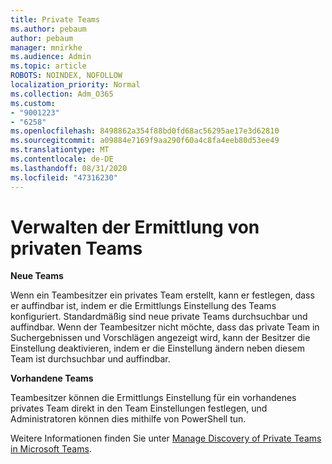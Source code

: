 ```yaml
---
title: Private Teams
ms.author: pebaum
author: pebaum
manager: mnirkhe
ms.audience: Admin
ms.topic: article
ROBOTS: NOINDEX, NOFOLLOW
localization_priority: Normal
ms.collection: Adm_O365
ms.custom:
- "9001223"
- "6258"
ms.openlocfilehash: 8498862a354f88bd0fd68ac56295ae17e3d62810
ms.sourcegitcommit: a09884e7169f9aa290f60a4c8fa4eeb80d53ee49
ms.translationtype: MT
ms.contentlocale: de-DE
ms.lasthandoff: 08/31/2020
ms.locfileid: "47316230"
---
```

# <a name="managing-discovery-of-private-teams"></a>Verwalten der Ermittlung von privaten Teams

**Neue Teams**

Wenn ein Teambesitzer ein privates Team erstellt, kann er festlegen, dass er auffindbar ist, indem er die Ermittlungs Einstellung des Teams konfiguriert. Standardmäßig sind neue private Teams durchsuchbar und auffindbar. Wenn der Teambesitzer nicht möchte, dass das private Team in Suchergebnissen und Vorschlägen angezeigt wird, kann der Besitzer die Einstellung deaktivieren, indem er die Einstellung ändern neben diesem Team ist durchsuchbar und auffindbar.  

**Vorhandene Teams**

Teambesitzer können die Ermittlungs Einstellung für ein vorhandenes privates Team direkt in den Team Einstellungen festlegen, und Administratoren können dies mithilfe von PowerShell tun.  

Weitere Informationen finden Sie unter  [Manage Discovery of Private Teams in Microsoft Teams](https://docs.microsoft.com/microsoftteams/manage-discovery-of-private-teams).
